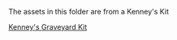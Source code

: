 The assets in this folder are from a Kenney's Kit

[Kenney's Graveyard Kit](https://www.kenney.nl/assets/graveyard-kit)